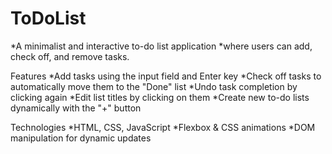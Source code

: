 # ToDoList
*A minimalist and interactive to-do list application *where users can add, check off, and remove tasks.

Features
*Add tasks using the input field and Enter key
*Check off tasks to automatically move them to the "Done" list
*Undo task completion by clicking again
*Edit list titles by clicking on them
*Create new to-do lists dynamically with the "+" button

Technologies
*HTML, CSS, JavaScript
*Flexbox & CSS animations
*DOM manipulation for dynamic updates
